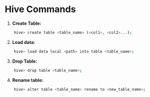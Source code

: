 # Hive Commands


1. **Create Table:**  
```bash
	hive> create table <table_name> (<col1>, <col2>...);
```
2. **Load data:**
```bash
	hive> load data local <path> into table <table_name>;
```
3. **Drop Table:**
```bash
	hive> drop table <table_name>;
```
4. **Rename table:**
```bash
	hive> alter table <table_name> rename to <new_table_name>;
```